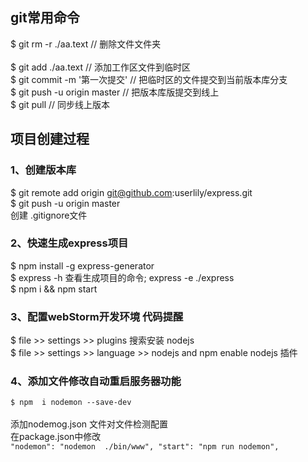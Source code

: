 ##  git常用命令 
$ git rm -r ./aa.text  // 删除文件文件夹
<br/>  
$ git add ./aa.text  // 添加工作区文件到临时区
<br/>
$ git commit -m '第一次提交'  //  把临时区的文件提交到当前版本库分支
<br/>
$ git push -u origin master  // 把版本库版提交到线上
<br/>
$ git pull // 同步线上版本

## 项目创建过程

### 1、创建版本库    
$  git remote add origin git@github.com:userlily/express.git
<br/>
$  git push -u origin master
<br/>
创建   .gitignore文件   
### 2、快速生成express项目
$ npm install -g express-generator
<br/> 
$ express -h 查看生成项目的命令;     express -e ./express
<br/>
$ npm  i  &&  npm start
<br/>  
### 3、配置webStorm开发环境 代码提醒
$ file >> settings >> plugins  搜索安装 nodejs
<br/>
$ file >> settings >> language >> nodejs and npm     enable nodejs 插件  
### 4、添加文件修改自动重启服务器功能
`$ npm  i nodemon --save-dev`  
</br>
添加nodemog.json 文件对文件检测配置
<br/>
在package.json中修改
<br/>
`"nodemon": "nodemon  ./bin/www",
 "start": "npm run nodemon",`
